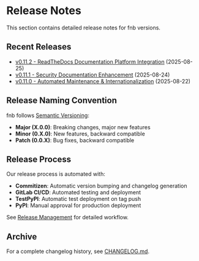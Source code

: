 # Release Notes

This section contains detailed release notes for fnb versions.

## Recent Releases

- [v0.11.2 - ReadTheDocs Documentation Platform Integration](v0.11.2.md) (2025-08-25)
- [v0.11.1 - Security Documentation Enhancement](v0.11.1.md) (2025-08-24)
- [v0.11.0 - Automated Maintenance & Internationalization](v0.11.0.md) (2025-08-22)

## Release Naming Convention

fnb follows [Semantic Versioning](https://semver.org/):

- **Major (X.0.0)**: Breaking changes, major new features
- **Minor (0.X.0)**: New features, backward compatible
- **Patch (0.0.X)**: Bug fixes, backward compatible

## Release Process

Our release process is automated with:
- **Commitizen**: Automatic version bumping and changelog generation
- **GitLab CI/CD**: Automated testing and deployment
- **TestPyPI**: Automatic test deployment on tag push
- **PyPI**: Manual approval for production deployment

See [Release Management](../development/releasing.md) for detailed workflow.

## Archive

For a complete changelog history, see [CHANGELOG.md](../../CHANGELOG.md).
